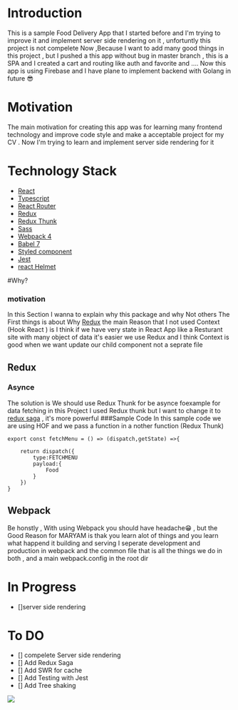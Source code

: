 # Introduction


This is a sample Food Delivery App that I started before and I'm trying to improve it and implement server side 
rendering on it , unfortuntly this project is not compelete Now ,Because I want to add many good things in this
project , but I pushed a this app without bug in master branch , this is a SPA and  I created a cart and routing
like auth and favorite and ....  Now this app is using Firebase and I have plane to implement backend with 
Golang in future 😎


# Motivation


The main motivation for creating this app was for learning many frontend technology and improve code style and 
make a acceptable project for my CV . Now I'm trying to learn and implement server side rendering for it 



# Technology Stack

* [React](https://github.com/facebook/react)
* [Typescript](https://github.com/microsoft/TypeScript)
* [React Router](https://github.com/ReactTraining/react-router)
* [Redux](https://github.com/reduxjs/redux)
* [Redux Thunk](https://github.com/reduxjs/redux-thunk)
* [Sass](https://github.com/sass/sass)
* [Webpack 4](https://github.com/webpack/webpack)
* [Babel 7](https://github.com/babel/babel)
* [Styled component](https://github.com/styled-components/styled-components)
* [Jest](https://github.com/facebook/jest)
* [react Helmet](https://github.com/nfl/react-helmet)


#Why?

### motivation
In this Section I wanna to explain why this package and why Not others
The First things is about Why [Redux](https://github.com/reduxjs/redux) the main Reason that I not used Context (Hook React )
is I think if we have very state in React App like a Resturant site with many object of data it's easier we use Redux and 
I think Context is good when we want update our child component not a seprate file 
## Redux

### Asynce 
The solution is We should use Redux Thunk for be asynce foexample for data fetching 
in this Project I used Redux thunk but I want to change it to [redux saga](https://github.com/redux-saga/redux-saga)  , it's more powerful 
###Sample Code
In this sample code we are using HOF and we pass a function in a nother function (Redux Thunk)
```
export const fetchMenu = () => (dispatch,getState) =>{
	
	return dispatch({
		type:FETCHMENU
		payload:{
			Food
		}
	})
}
```

## Webpack
Be honstly  , With using Webpack you should have headache😁 , but the Good Reason for MARYAM is thak you learn alot of things 
and you learn what happend it building and serving
I seperate development and production in webpack and the common file that is all the things we do in both ,
and a main webpack.config in the root dir


# In Progress
- []server side rendering


# To DO
- [] compelete Server side rendering
- [] Add Redux Saga
- [] Add SWR for cache
- [] Add Testing with Jest
- [] Add Tree shaking

![](sitelast.gif)
